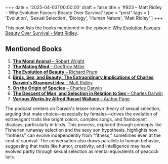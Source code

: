 +++
date = '2025-04-03T00:00:00'
draft = false
title = '#923 – Matt Ridley – Why Evolution Favours Beauty Over Survival'
type = "post"
tags = [
  'Evolution',
  'Sexual Selection',
  'Biology',
  'Human Nature',
  'Matt Ridley'
]
+++

This post lists the books mentioned in the episode: [Why Evolution Favours Beauty Over Survival - Matt Ridley](https://www.youtube.com/watch?v=ZZPKJWiWeNU&ab_channel=ChrisWilliamson).

## Mentioned Books
1. [**The Moral Animal** – Robert Wright](https://www.amazon.com/dp/0679763996)  
2. [**The Mating Mind** – Geoffrey Miller](https://www.amazon.com/dp/038549517X)  
3. [**The Evolution of Beauty** – Richard Prum](https://www.amazon.com/dp/0385537212)  
4. [**Birds, Sex, and Beauty: The Extraordinary Implications of Charles Darwin's Strangest Idea** – Matt Ridley](https://www.amazon.com/Birds-Sex-Beauty-Extraordinary-Implications/dp/0063342987)  
5. [**On the Origin of Species** – Charles Darwin](https://www.amazon.com/dp/1509827692)  
6. [**The Descent of Man, and Selection in Relation to Sex** – Charles Darwin](https://www.amazon.com/dp/0691023697)  
7. [**Various Works by Alfred Russel Wallace** – Author Page](https://wallace-online.org/)


The podcast centers on Darwin's lesser-known theory of sexual selection, arguing that mate choice—especially by females—drives the evolution of extravagant traits like bright colors, complex songs, and flamboyant displays, particularly in birds. This process, explored through concepts like Fisherian runaway selection and the sexy son hypothesis, highlights how "hotness" can evolve independently from "fitness," sometimes even at the cost of survival. The conversation also draws parallels to human behavior, suggesting that traits like humor, creativity, and intelligence may have evolved partly through sexual selection as mental equivalents of peacock tails.